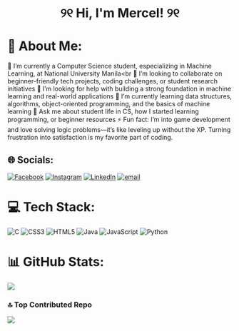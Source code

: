 # <p align="center">୨୧ Hi, I'm Mercel! ୨୧</p>

# 💫 About Me:
🔭 I’m currently a Computer Science student, especializing in Machine Learning, at National University Manila<br
👯 I’m looking to collaborate on beginner-friendly tech projects, coding challenges, or student research initiatives
🤝 I’m looking for help with building a strong foundation in machine learning and real-world applications
🌱 I’m currently learning data structures, algorithms, object-oriented programming, and the basics of machine learning
💬 Ask me about student life in CS, how I started learning programming, or beginner resources
⚡ Fun fact: I’m into game development and love solving logic problems—it’s like leveling up without the XP. Turning frustration into satisfaction is my favorite part of coding. 

## 🌐 Socials:
[![Facebook](https://img.shields.io/badge/Facebook-%231877F2.svg?logo=Facebook&logoColor=white)](https://facebook.com/@ohmrcl) [![Instagram](https://img.shields.io/badge/Instagram-%23E4405F.svg?logo=Instagram&logoColor=white)](https://instagram.com/@ohmrclvs_) [![LinkedIn](https://img.shields.io/badge/LinkedIn-%230077B5.svg?logo=linkedin&logoColor=white)](https://linkedin.com/in/@mrclmacasinag) [![email](https://img.shields.io/badge/Email-D14836?logo=gmail&logoColor=white)](mailto:macasinag2611@gmail.com) 

# 💻 Tech Stack:
![C](https://img.shields.io/badge/c-%2300599C.svg?style=flat&logo=c&logoColor=white) ![CSS3](https://img.shields.io/badge/css3-%231572B6.svg?style=flat&logo=css3&logoColor=white) ![HTML5](https://img.shields.io/badge/html5-%23E34F26.svg?style=flat&logo=html5&logoColor=white) ![Java](https://img.shields.io/badge/java-%23ED8B00.svg?style=flat&logo=openjdk&logoColor=white) ![JavaScript](https://img.shields.io/badge/javascript-%23323330.svg?style=flat&logo=javascript&logoColor=%23F7DF1E) ![Python](https://img.shields.io/badge/python-3670A0?style=flat&logo=python&logoColor=ffdd54)

# 📊 GitHub Stats:
![](https://github-readme-stats.vercel.app/api/top-langs/?username=ohmrcl1218&theme=dark&hide_border=false&include_all_commits=true&count_private=true&layout=compact)

### 🔝 Top Contributed Repo
![](https://github-contributor-stats.vercel.app/api?username=ohmrcl1218&limit=5&theme=date_night&combine_all_yearly_contributions=true)

